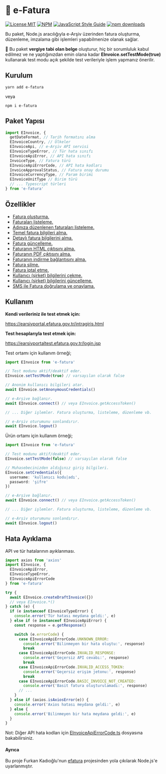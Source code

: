 # 🧾 e-Fatura

[![License MIT](https://img.shields.io/badge/licence-MIT-blue.svg)](https://github.com/bilaleren/e-fatura/blob/master/LICENCE)
[![NPM](https://img.shields.io/npm/v/e-fatura.svg)](https://www.npmjs.com/package/e-fatura)
[![JavaScript Style Guide](https://img.shields.io/badge/code_style-standard-brightgreen.svg)](https://standardjs.com)
[![npm downloads](https://img.shields.io/npm/dt/e-fatura.svg)](#kurulum)

Bu paket, Node.js aracılığıyla e-Arşiv üzerinden fatura oluşturma, düzenleme, imzalama gibi işlemleri yapabilmenize olanak sağlar.

🚨 Bu paket **vergiye tabi olan belge** oluşturur, hiç bir sorumluluk kabul edilmez ve ne yaptığınızdan emin olana kadar **EInvoice.setTestMode(true)** kullanarak test modu açık şekilde test verileriyle işlem yapmanız önerilir.

## Kurulum

```shell
yarn add e-fatura
```

veya

```shell
npm i e-fatura
```

## Paket Yapısı

```typescript
import EInvoice, {
  getDateFormat, // Tarih formatını alma
  EInvoiceCountry, // Ülkeler
  EInvoiceApi, // e-Arşiv API servisi
  EInvoiceTypeError, // Tür hata sınıfı
  EInvoiceApiError, // API hata sınıfı
  InvoiceType, // Fatura türü
  EInvoiceApiErrorCode, // API hata kodları
  InvoiceApprovalStatus, // Fatura onay durumu
  EInvoiceCurrencyType, // Param birimi
  EInvoiceUnitType // Birim türü
  // ... Typescript türleri
} from 'e-fatura'
```

## Özellikler

- [Fatura oluşturma.](docs/CREATE_DRAFT_INVOICE.md)
- [Faturaları listeleme.](docs/GET_BASIC_INVOICES.md)
- [Adınıza düzenlenen faturaları listeleme.](docs/GET_BASIC_INVOICES_ISSUED_TO_ME.md)
- [Temel fatura bilgileri alma.](docs/FIND_BASIC_INVOICE.md)
- [Detaylı fatura bilgilerini alma.](docs/GET_INVOICE.md)
- [Fatura güncelleme.](docs/UPDATE_DRAFT_INVOICE.md)
- [Faturanın HTML çıktısını alma.](docs/GET_INVOICE_HTML.md)
- [Faturanın PDF çıktısını alma.](docs/GET_INVOICE_PDF.md)
- [Faturanın indirme bağlantısını alma.](docs/GET_INVOICE_DOWNLOAD_URL.md)
- [Fatura silme.](docs/DELETE_DRAFT_INVOICE.md)
- [Fatura iptal etme.](docs/CREATE_CANCEL_REQUEST_FOR_INVOICE.md)
- [Kullanıcı (şirket) bilgilerini çekme.](docs/GET_USER_INFORMATION.md)
- [Kullanıcı (şirket) bilgilerini güncelleme.](docs/UPDATE_USER_INFORMATION.md)
- [SMS ile Fatura doğrulama ve onaylama.](docs/SIGN_INVOICE_VIA_SMS.md)

## Kullanım

**Kendi verileriniz ile test etmek için:**

https://earsivportal.efatura.gov.tr/intragiris.html

**Test hesaplarıyla test etmek için:**

https://earsivportaltest.efatura.gov.tr/login.jsp

Test ortamı için kullanım örneği;

```typescript
import EInvoice from 'e-fatura'

// Test modunu aktif/deaktif eder.
EInvoice.setTestMode(true) // varsayılan olarak false

// Anonim kullanıcı bilgileri atar.
await EInvoice.setAnonymousCredentials()

// e-Arşive bağlanır.
await EInvoice.connect() // veya EInvoice.getAccessToken()

// ... Diğer işlemler. Fatura oluşturma, listeleme, düzenleme vb.

// e-Arşiv oturumunu sonlandırır.
await EInvoice.logout()
```

Ürün ortamı için kullanım örneği;

```typescript
import EInvoice from 'e-fatura'

// Test modunu aktif/deaktif eder.
EInvoice.setTestMode(false) // varsayılan olarak false

// Muhasebecinizden aldığınız giriş bilgileri.
EInvoice.setCredentials({
  username: 'kullanıcı kodu|adı',
  password: 'şifre'
})

// e-Arşive bağlanır.
await EInvoice.connect() // veya EInvoice.getAccessToken()

// ... Diğer işlemler. Fatura oluşturma, listeleme, düzenleme vb.

// e-Arşiv oturumunu sonlandırır.
await EInvoice.logout()
```


## Hata Ayıklama

API ve tür hatalarının ayıklanması.

```typescript
import axios from 'axios'
import EInvoice, {
  EInvoiceApiError,
  EInvoiceTypeError,
  EInvoiceApiErrorCode
} from 'e-fatura'

try {
  await EInvoice.createDraftInvoice({})
  // veya EInvoice.*()
} catch (e) {
  if (e instanceof EInvoiceTypeError) {
    console.error('Tür hatası meydana geldi:', e)
  } else if (e instanceof EInvoiceApiError) {
    const response = e.getResponse()

    switch (e.errorCode) {
      case EInvoiceApiErrorCode.UNKNOWN_ERROR:
        console.error('Bilinmeyen bir hata oluştu:', response)
        break
      case EInvoiceApiErrorCode.INVALID_RESPONSE:
        console.error('Geçersiz API cevabı:', response)
        break
      case EInvoiceApiErrorCode.INVALID_ACCESS_TOKEN:
        console.error('Geçersiz erişim jetonu:', response)
        break
      case EInvoiceApiErrorCode.BASIC_INVOICE_NOT_CREATED:
        console.error('Basit fatura oluşturulamadı:', response)
      // ...
    }
  } else if (axios.isAxiosError(e)) {
    console.error('Axios hatası meydana geldi:', e)
  } else {
    console.error('Bilinmeyen bir hata meydana geldi:', e)
  }
}
```

Not: Diğer API hata kodları için [EInvoiceApiErrorCode.ts](src/enums/EInvoiceApiErrorCode.ts) dosyasına bakabilirsiniz.

#### Ayrıca

Bu proje Furkan Kadıoğlu'nun [efatura](https://github.com/furkankadioglu/efatura) projesinden yola çıkılarak Node.js'e uyarlanmıştır.
